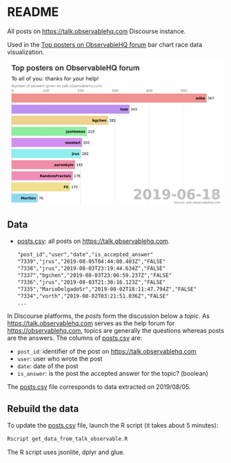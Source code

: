 # README

All posts on https://talk.observablehq.com Discourse instance.

Used in the [Top posters on ObservableHQ forum](https://observablehq.com/@severo/top-posters-on-observablehq-forum) bar chart race data visualization.

![Top posters on ObservableHQ forum dataviz screenshot](./dataviz_screenshot.png)

## Data

- [posts.csv](./posts.csv): all posts on https://talk.observablehq.com.

  ```csv
  "post_id","user","date","is_accepted_answer"
  "7339","jrus","2019-08-05T04:44:08.403Z","FALSE"
  "7338","jrus","2019-08-03T23:19:44.634Z","FALSE"
  "7337","bgchen","2019-08-03T23:06:59.237Z","FALSE"
  "7336","jrus","2019-08-03T21:38:16.123Z","FALSE"
  "7335","MarioDelgadoSr","2019-08-02T18:11:47.794Z","FALSE"
  "7334","vorth","2019-08-02T03:21:51.036Z","FALSE"
  ...
  ```

In Discourse platforms, the _posts_ form the discussion below a _topic_. As https://talk.observablehq.com serves as the help forum for https://observablehq.com, topics are generally the questions whereas posts are the answers. The columns of [posts.csv](./posts.csv) are:

- `post_id`: identifier of the post on https://talk.observablehq.com
- `user`: user who wrote the post
- `date`: date of the post
- `is_answer`: is the post the accepted answer for the topic? (boolean)

The [posts.csv](./posts.csv) file corresponds to data extracted on 2019/08/05.

## Rebuild the data

To update the [posts.csv](./posts.csv) file, launch the R script (it takes about 5 minutes):

```bash
Rscript get_data_from_talk_observable.R
```

The R script uses jsonlite, dplyr and glue.
